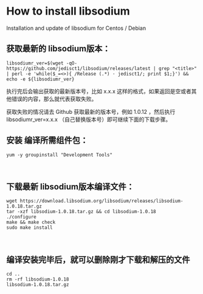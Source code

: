 # How to install libsodium
Installation and update of libsodium for Centos / Debian



## 获取最新的 libsodium版本：
```
libsodiumr_ver=$(wget -qO- https://github.com/jedisct1/libsodium/releases/latest | grep "<title>" | perl -e 'while($_=<>){ /Release (.*) · jedisct1/; print $1;}') && echo -e ${libsodiumr_ver}
```
执行完后会输出获取的最新版本号，比如 x.x.x 这样的格式，如果返回是空或者其他错误的内容，那么就代表获取失败。

获取失败的情况请去 Github 获取最新的版本号，例如 1.0.12 ，然后执行 libsodiumr_ver=x.x.x （自己替换版本号）即可继续下面的下载步骤。


## 安装 编译所需组件包：
```
yum -y groupinstall "Development Tools"
```


 
## 下载最新 libsodium版本编译文件：
```
wget https://download.libsodium.org/libsodium/releases/libsodium-1.0.18.tar.gz
tar -xzf libsodium-1.0.18.tar.gz && cd libsodium-1.0.18
./configure
make && make check
sudo make install
```
 
## 编译安装完毕后，就可以删除刚才下载和解压的文件
```
cd ..
rm -rf libsodium-1.0.18
libsodium-1.0.18.tar.gz
```

